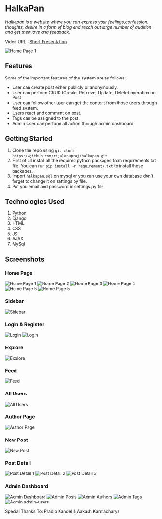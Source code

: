 # HalkaPan

  *Halkapan is a website where you can express your feelings,confession, thoughts, desire  in a form of blog and reach out large number of audition and get their love and feedback.*

Video URL : [Short Presentation](https://youtu.be/-Uu4BNHXKTE/)

![Home Page 1](extras/images/homepage-1.png)

## Features

Some of the important features of the system are as follows:

* User can create post either publicly or anonymously.
* User can perform CRUD (Create, Retrieve, Update, Delete) operation on Post
* User can follow other user can get the content from those users through feed system.
* Users react and comment on post.
* Tags can be assigned to the post.
* Admin User can perform all action through admin dashboard

## Getting Started

1. Clone the repo using `git clone https://github.com/rijalanupraj/halkapan.git`.
2. First of all install all the required python packages from requirements.txt file. You can run `pip install -r requirements.txt` to install those packages.
3. Import `halkapan.sql` on mysql or you can use your own database don't forget to change it on settings.py file.
4. Put you email and password in settings.py file.

## Technologies Used

1. Python
2. Django
3. HTML
4. CSS
5. JS
6. AJAX
7. MySql

## Screenshots

### Home Page

![Home Page 1](extras/images/homepage-1.png)
![Home Page 2](extras/images/homepage-2.png)
![Home Page 3](extras/images/homepage-3.png)
![Home Page 4](extras/images/homepage-4.png)
![Home Page 5](extras/images/homepage-5.png)
![Home Page 5](extras/images/homepage-6.png)

### Sidebar

![Sidebar](extras/images/sidebar.png)

### Login & Register

![Login](extras/images/login.png)
![Login](extras/images/register.png)

### Explore

![Explore](extras/images/explore.png)

### Feed

![Feed](extras/images/feed.png)

### All Users

![All Users](extras/images/allusers.png)

### Author Page

![Author Page](extras/images/authorpage.png)

### New Post

![New Post](extras/images/newpost.png)

### Post Detail

![Post Detail 1](extras/images/postdetail-1.png)
![Post Detail 2](extras/images/postdetail-2.png)
![Post Detail 3](extras/images/postdetail-3.png)

### Admin Dashboard

![Admin Dashboard](extras/images/admin-dashboard.png)
![Admin Posts](extras/images/admin-posts.png)
![Admin Authors](extras/images/admin-authors.png)
![Admin Tags](extras/images/admin-tags.png)
![Admin admin-users](extras/images/admin-users.png)

Special Thanks To: Pradip Kandel & Aakash Karmacharya
